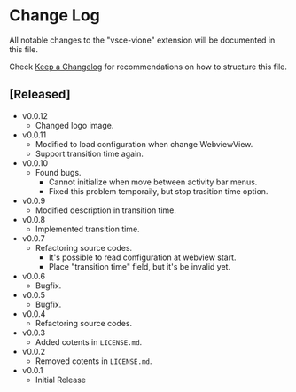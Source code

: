 # Change Log

All notable changes to the "vsce-vione" extension will be documented in this file.

Check [Keep a Changelog](http://keepachangelog.com/) for recommendations on how to structure this file.

## [Released]
- v0.0.12
  - Changed logo image.
- v0.0.11
  - Modified to load configuration when change WebviewView.
  - Support transition time again.
- v0.0.10
  - Found bugs.
    - Cannot initialize when move between activity bar menus.
    - Fixed this problem temporaily, but stop trasition time option.
- v0.0.9
  - Modified description in transition time. 
- v0.0.8
  - Implemented transition time.
- v0.0.7
  - Refactoring source codes.
    - It's possible to read configuration at webview start.
    - Place "transition time" field, but it's be invalid yet. 
- v0.0.6
  - Bugfix.
- v0.0.5
  - Bugfix.
- v0.0.4
  - Refactoring source codes.
- v0.0.3
  - Added cotents in `LICENSE.md`.
- v0.0.2
  - Removed cotents in `LICENSE.md`.
- v0.0.1
  - Initial Release
